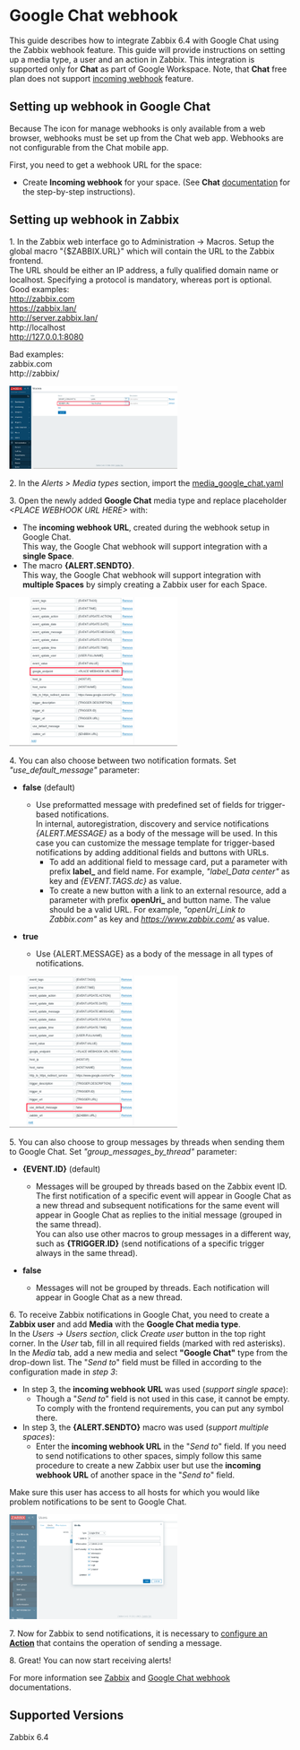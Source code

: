 # Google Chat webhook

This guide describes how to integrate Zabbix 6.4 with Google Chat using the Zabbix webhook feature. This guide will provide instructions on setting up a media type, a user and an action in Zabbix. 
This integration is supported only for **Chat** as part of Google Workspace. Note, that **Chat** free plan does not support [incoming webhook](https://developers.google.com/chat/how-tos/webhooks#step_1_register_the_incoming_webhook) feature.

## Setting up webhook in Google Chat

Because The icon for manage webhooks is only available from a web browser, webhooks must be set up from the Chat web app. Webhooks are not configurable from the Chat mobile app.

First, you need to get a webhook URL for the space:

- Create **Incoming webhook** for your space.
(See **Chat** [documentation](https://developers.google.com/chat/how-tos/webhooks#step_1_register_the_incoming_webhook) for the step-by-step instructions).


## Setting up webhook in Zabbix 
1\. In the Zabbix web interface go to Administration → Macros. Setup the global macro "{$ZABBIX.URL}" which will contain the URL to the Zabbix frontend. 
<br>The URL should be either an IP address, a fully qualified domain name or localhost. Specifying a protocol is mandatory, whereas port is optional.
Good examples:<br>
http://zabbix.com<br>
https://zabbix.lan/<br>
http://server.zabbix.lan/</br>
http://localhost<br>
http://127.0.0.1:8080<br>

Bad examples:<br>
zabbix.com<br>
http://zabbix/<br>

[<img src="images/1.png" width="300"/>](images/1.png)

2\. In the *Alerts > Media types* section, import the [media_google_chat.yaml](media_google_chat.yaml)

3\. Open the newly added **Google Chat** media type and replace placeholder *&lt;PLACE WEBHOOK URL HERE&gt;* with:
- The **incoming webhook URL**, created during the webhook setup in Google Chat.<br>
This way, the Google Chat webhook will support integration with a **single Space**.
- The macro **{ALERT.SENDTO}**.<br>
This way, the Google Chat webhook will support integration with **multiple Spaces** by simply creating a Zabbix user for each Space.

[<img src="images/2.png" width="300"/>](images/2.png)

4\. You can also choose between two notification formats. Set *"use_default_message"* parameter:
- **false** (default)
    - Use preformatted message with predefined set of fields for trigger-based notifications.<br>
    In internal, autoregistration, discovery and service notifications *{ALERT.MESSAGE}* as a body of the message will be used.
    In this case you can customize the message template for trigger-based notifications by adding additional fields and buttons with URLs.
        - To add an additional field to message card, put a parameter with prefix **label_** and field name. For example, *"label_Data center"* as key and *{EVENT.TAGS.dc}* as value.
        - To create a new button with a link to an external resource, add a parameter with prefix **openUri_** and button name. The value should be a valid URL. For example, *"openUri_Link to Zabbix.com"* as key and *https://www.zabbix.com/* as value.<br>

- **true**
    - Use {ALERT.MESSAGE} as a body of the message in all types of notifications.

[<img src="images/3.png" width="300"/>](images/3.png)

5\. You can also choose to group messages by threads when sending them to Google Chat. Set *"group_messages_by_thread"* parameter:
- **{EVENT.ID}** (default)
    - Messages will be grouped by threads based on the Zabbix event ID.<br>
    The first notification of a specific event will appear in Google Chat as a new thread and subsequent notifications for the same event will appear in Google Chat as replies to the initial message (grouped in the same thread).<br>
    You can also use other macros to group messages in a different way, such as **{TRIGGER.ID}** (send notifications of a specific trigger always in the same thread).

- **false**
    - Messages will not be grouped by threads. Each notification will appear in Google Chat as a new thread.

6\. To receive Zabbix notifications in Google Chat, you need to create a **Zabbix user** and add **Media** with the **Google Chat media type**.<br>
In the *Users → Users section*, click *Create user* button in the top right corner. In the *User* tab, fill in all required fields (marked with red asterisks). In the *Media* tab, add a new media and select **"Google Chat"** type from the drop-down list. The "*Send to*" field must be filled in according to the configuration made in *step 3*:
- In step 3, the **incoming webhook URL** was used (*support single space*):
    - Though a "*Send to*" field is not used in this case, it cannot be empty. To comply with the frontend requirements, you can put any symbol there.
- In step 3, the **{ALERT.SENDTO}** macro was used (*support multiple spaces*):
    - Enter the **incoming webhook URL** in the "*Send to*" field. If you need to send notifications to other spaces, simply follow this same procedure to create a new Zabbix user but use the **incoming webhook URL** of another space in the "*Send to*" field.

Make sure this user has access to all hosts for which you would like problem notifications to be sent to Google Chat.<br>

[<img src="images/4.png" width="300"/>](images/4.png)

7\. Now for Zabbix to send notifications, it is necessary to [configure an **Action**](https://www.zabbix.com/documentation/6.4/en/manual/config/notifications/action) that contains the operation of sending a message.

8\. Great! You can now start receiving alerts!

For more information see [Zabbix](https://www.zabbix.com/documentation/6.4/manual/config/notifications) and [Google Chat webhook](https://developers.google.com/chat/how-tos/webhooks) documentations.

## Supported Versions
Zabbix 6.4
